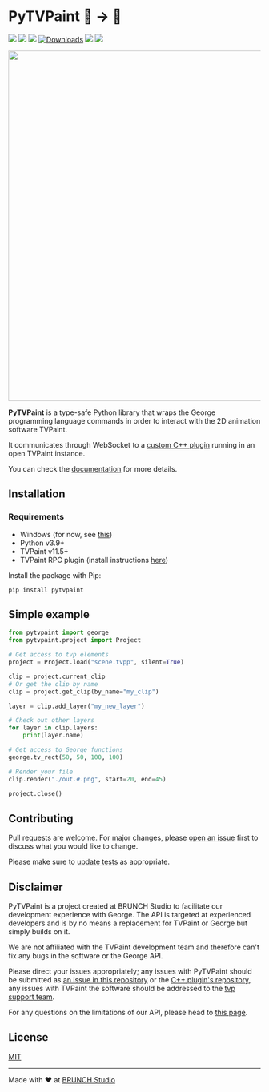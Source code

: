 # PyTVPaint 🐍 → 🦋

[![](https://img.shields.io/github/actions/workflow/status/brunchstudio/pytvpaint/docs-deploy.yml?label=docs)](https://brunchstudio.github.io/pytvpaint/)
[![](https://img.shields.io/github/license/brunchstudio/pytvpaint)](https://github.com/brunchstudio/pytvpaint/blob/main/LICENSE.md)
[![](https://img.shields.io/pypi/v/pytvpaint)](https://pypi.org/project/pytvpaint/)
[![Downloads](https://static.pepy.tech/badge/pytvpaint/month)](https://pepy.tech/project/pytvpaint)
[![](https://img.shields.io/pypi/pyversions/pytvpaint)](https://pypi.org/project/pytvpaint/)
[![](https://custom-icon-badges.demolab.com/badge/custom-11.5+-blue.svg?logo=butterfly_1f98b&label=TVPaint)](https://www.tvpaint.com/doc/tvp11/)

<p align="center">
    <img src="https://raw.githubusercontent.com/brunchstudio/pytvpaint/main/docs/assets/pytvpaint_code_banner.png" width=700 />
</p>

**PyTVPaint** is a type-safe Python library that wraps the George programming language commands in order to interact with the 2D animation software TVPaint.

It communicates through WebSocket to a [custom C++ plugin](https://github.com/brunchstudio/tvpaint-rpc) running in an open TVPaint instance.

You can check the [documentation](https://brunchstudio.github.io/pytvpaint/) for more details.

## Installation

### Requirements

- Windows (for now, see [this](https://brunchstudio.github.io/pytvpaint/limitations/#windows-only))
- Python v3.9+
- TVPaint v11.5+
- TVPaint RPC plugin (install instructions [here](https://brunchstudio.github.io/pytvpaint/installation/#tvpaint-plugin-installation))

Install the package with Pip:

```console
pip install pytvpaint
```

## Simple example

```python
from pytvpaint import george
from pytvpaint.project import Project

# Get access to tvp elements
project = Project.load("scene.tvpp", silent=True)

clip = project.current_clip
# Or get the clip by name
clip = project.get_clip(by_name="my_clip")

layer = clip.add_layer("my_new_layer")

# Check out other layers
for layer in clip.layers:
    print(layer.name)

# Get access to George functions
george.tv_rect(50, 50, 100, 100)

# Render your file
clip.render("./out.#.png", start=20, end=45)

project.close()
```

## Contributing

Pull requests are welcome. For major changes, please [open an issue](https://github.com/brunchstudio/pytvpaint/issues/new/choose) first
to discuss what you would like to change.

Please make sure to [update tests](https://brunchstudio.github.io/pytvpaint/contributing/developer_setup/#unit-tests) as appropriate.

## Disclaimer

PyTVPaint is a project created at BRUNCH Studio to facilitate our development experience with George. The API is targeted at experienced developers and is by no means a replacement for TVPaint or George but simply builds on it.

We are not affiliated with the TVPaint development team and therefore can't fix any bugs in the software or the George API.

Please direct your issues appropriately; any issues with PyTVPaint should be submitted as [an issue in this repository](https://github.com/brunchstudio/pytvpaint/issues) or the [C++ plugin's repository](https://github.com/brunchstudio/tvpaint-rpc), any issues with TVPaint the software should be addressed to the [tvp support team](https://tvpaint.odoo.com/en_US/contactus).

For any questions on the limitations of our API, please head to [this page](https://brunchstudio.github.io/pytvpaint/limitations/).

## License

[MIT](./LICENSE.md)

<hr>

Made with ❤️ at [BRUNCH Studio](https://brunchstudio.tv/)
